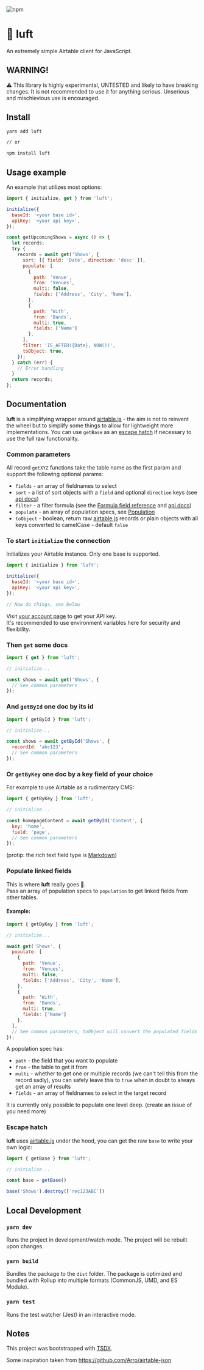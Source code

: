 ![npm](https://img.shields.io/npm/v/luft)

# 💨 luft

An extremely simple Airtable client for JavaScript.

## WARNING!

⚠️ This library is highly experimental, UNTESTED and likely to have breaking changes. It is not recommended to use it for anything serious. Unserious and mischievious use is encouraged.

## Install

```.sh
yarn add luft

// or

npm install luft
```

## Usage example

An example that utilizes most options:

```.js
import { initialize, get } from 'luft';

initialize({
  baseId: '<your base id>',
  apiKey: '<your api key>',
});

const getUpcomingShows = async () => {
  let records;
  try {
    records = await get('Shows', {
      sort: [{ field: 'Date', direction: 'desc' }],
      populate: [
        {
          path: 'Venue',
          from: 'Venues',
          multi: false,
          fields: ['Address', 'City', 'Name'],
        },
        {
          path: 'With',
          from: 'Bands',
          multi: true,
          fields: ['Name']
        },
      ],
      filter: 'IS_AFTER({Date}, NOW())',
      toObject: true,
    });
  } catch (err) {
    // Error handling
  }
  return records;
};
```

## Documentation

**luft** is a simplifying wrapper around [airtable.js](https://github.com/airtable/airtable.js/) - the aim is not to reinvent the wheel but to simplify some things to allow for lightweight more implementations. You can use `getBase` as an [escape hatch](#escape-hatch) if necessary to use the full raw functionality.

### Common parameters

All record `getXYZ` functions take the table name as the first param and support the following optional params:

- `fields` - an array of fieldnames to select
- `sort` - a list of sort objects with a `field` and optional `direction` keys (see [api docs](https://airtable.com/api))
- `filter` - a filter formula (see the [Formula field reference](https://support.airtable.com/hc/en-us/articles/203255215-Formula-Field-Reference) and [api docs](https://airtable.com/api))
- `populate` - an array of population specs, see [Population](#populate-linked-fields)
- `toObject` - boolean, return raw [airtable.js](https://github.com/airtable/airtable.js/) records or plain objects with all keys converted to camelCase - default `false`

### To start `initialize` the connection

Initializes your Airtable instance. Only one base is supported.

```.js
import { initialize } from 'luft';

initialize({
  baseId: '<your base id>',
  apiKey: '<your api key>',
});

// Now do things, see below
```

Visit [your account page](https://airtable.com/account) to get your API key.  
It's recommended to use environment variables here for security and flexibility.

### Then `get` some docs

```.js
import { get } from 'luft';

// initialize...

const shows = await get('Shows', {
  // See common parameters
});
```

### And `getById` one doc by its id

```.js
import { getById } from 'luft';

// initialize...

const shows = await getById('Shows', {
  recordId: 'abc123',
  // See common parameters
});

```

### Or `getByKey` one doc by a key field of your choice

For example to use Airtable as a rudimentary CMS:

```.js
import { getByKey } from 'luft';

// initialize...

const homepageContent = await getById('Content', {
  key: 'home',
  field: 'page',
  // See common parameters
});
```

(protip: the rich text field type is [Markdown](https://support.airtable.com/hc/en-us/articles/360043256713-Markdown-rich-text-output-in-the-API))

### Populate linked fields

This is where **luft** really goes 💨.  
Pass an array of population specs to `population` to get linked fields from other tables.

#### Example:

```.js
import { getByKey } from 'luft';

// initialize...

await get('Shows', {
  populate: [
    {
      path: 'Venue',
      from: 'Venues',
      multi: false,
      fields: ['Address', 'City', 'Name'],
    },
    {
      path: 'With',
      from: 'Bands',
      multi: true,
      fields: ['Name']
    },
  ],
  // See common parameters, toObject will convert the populated fields as well
});
```

A population spec has:

- `path` - the field that you want to populate
- `from` - the table to get it from
- `multi` - whether to get one or multiple records (we can't tell this from the record sadly), you can safely leave this to `true` when in doubt to always get an array of results
- `fields` - an array of fieldnames to select in the target record

It is currently only possible to populate one level deep. (create an issue of you need more)

### Escape hatch

**luft** uses [airtable.js](https://github.com/airtable/airtable.js/) under the hood, you can get the raw `base` to write your own logic:

```.js
import { getBase } from 'luft';

// initialize...

const base = getBase()

base('Shows').destroy(['rec123ABC'])
```

## Local Development

### `yarn dev`

Runs the project in development/watch mode. The project will be rebuilt upon changes.

### `yarn build`

Bundles the package to the `dist` folder.
The package is optimized and bundled with Rollup into multiple formats (CommonJS, UMD, and ES Module).

### `yarn test`

Runs the test watcher (Jest) in an interactive mode.

## Notes

This project was bootstrapped with [TSDX](https://github.com/jaredpalmer/tsdx).

Some inspiration taken from https://github.com/Arro/airtable-json
